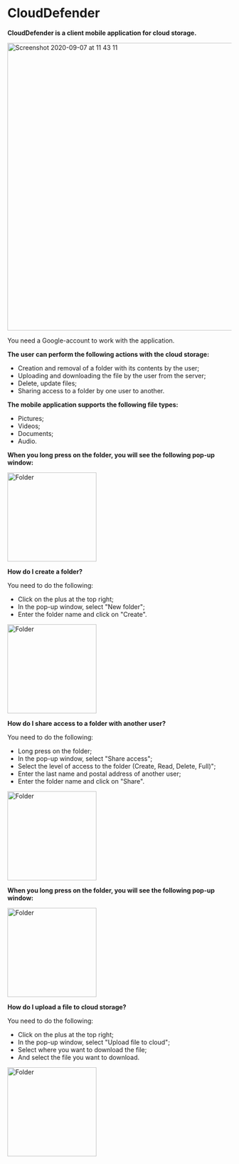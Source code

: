 # CloudDefender

**CloudDefender is a client mobile application for cloud storage.**

<img width="646" alt="Screenshot 2020-09-07 at 11 43 11" src="https://user-images.githubusercontent.com/39344407/92367713-73e5fb00-f0ff-11ea-9e13-8b8cb3e0dc34.png">

You need a Google-account to work with the application.

**The user can perform the following actions with the cloud storage:**

* Creation and removal of a folder with its contents by the user;
* Uploading and downloading the file by the user from the server;
* Delete, update files;
* Sharing access to a folder by one user to another.

**The mobile application supports the following file types:**
* Pictures;
* Videos;
* Documents;
* Audio.

**When you long press on the folder, you will see the following pop-up window:**

<img width="200" alt="Folder" src="https://user-images.githubusercontent.com/39344407/92372359-7d726180-f105-11ea-92ae-be0db41f5b19.png">

**How do I create a folder?**

You need to do the following:
* Click on the plus at the top right;
* In the pop-up window, select "New folder";
* Enter the folder name and click on "Create".

<img width="200" alt="Folder" src="https://user-images.githubusercontent.com/39344407/92371890-e2798780-f104-11ea-97fb-4d2d25f54b49.png">

**How do I share access to a folder with another user?**

You need to do the following:
* Long press on the folder;
* In the pop-up window, select "Share access";
* Select the level of access to the folder (Create, Read, Delete, Full)";
* Enter the last name and postal address of another user;
* Enter the folder name and click on "Share".
<img width="200" alt="Folder" src="https://user-images.githubusercontent.com/39344407/92372742-0be6e300-f106-11ea-9646-7763df5ecfe6.png">

**When you long press on the folder, you will see the following pop-up window:**

<img width="200" alt="Folder" src="https://user-images.githubusercontent.com/39344407/92373770-806e5180-f107-11ea-9a5f-dbfa7824548d.png">

**How do I upload a file to cloud storage?**

You need to do the following:
* Click on the plus at the top right;
* In the pop-up window, select "Upload file to cloud";
* Select where you want to download the file;
* And select the file you want to download.
<img width="200" alt="Folder" src="https://user-images.githubusercontent.com/39344407/92373367-e3131d80-f106-11ea-8d2b-eea694820190.png">
